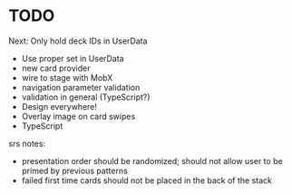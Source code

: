 # TODO

Next: Only hold deck IDs in UserData

* Use proper set in UserData
* new card provider
* wire to stage with MobX
* navigation parameter validation
* validation in general (TypeScript?)
* Design everywhere!
* Overlay image on card swipes
* TypeScript

srs notes:

* presentation order should be randomized; should not allow user to be primed by previous patterns
* failed first time cards should not be placed in the back of the stack
